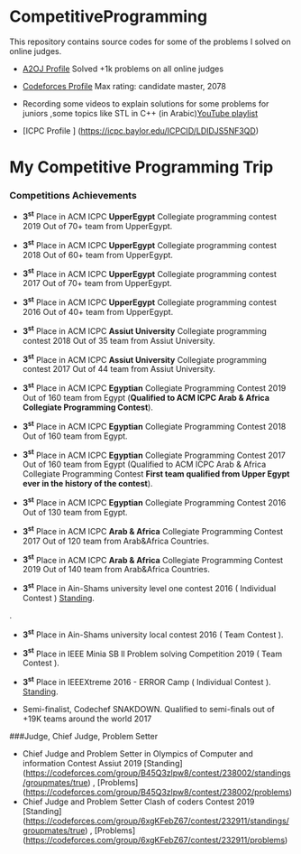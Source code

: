 # CompetitiveProgramming
This repository contains source codes for some of the problems I solved on online judges.
*  [A2OJ Profile](https://a2oj.com/profile?Username=hussien_egyptian) Solved +1k problems on all online judges

*  [Codeforces Profile](https://codeforces.com/profile/Hussien_Ibrahiem) Max rating: candidate master, 2078

*  Recording some videos to explain solutions for some problems for juniors ,some topics like STL in C++
 (in Arabic)[YouTube playlist](https://www.youtube.com/channel/UCCH8yNJMxFsfWq7hJ-Ag4gg?view_as=subscriber) 

* [ICPC Profile ] (https://icpc.baylor.edu/ICPCID/LDIDJS5NF3QD)
# My Competitive Programming Trip

### Competitions Achievements

*  **3<sup>st</sup>** Place in ACM ICPC **UpperEgypt** Collegiate programming contest 2019 Out of 70+ team from UpperEgypt.

*  **3<sup>st</sup>** Place in ACM ICPC **UpperEgypt** Collegiate programming contest 2018 Out of 60+ team from UpperEgypt.

*  **3<sup>st</sup>** Place in ACM ICPC **UpperEgypt** Collegiate programming contest 2017 Out of 70+ team from UpperEgypt.

*  **3<sup>st</sup>** Place in ACM ICPC **UpperEgypt** Collegiate programming contest 2016 Out of 40+ team from UpperEgypt.

*  **3<sup>st</sup>** Place in ACM ICPC **Assiut University** Collegiate programming contest 2018 Out of 35 team from Assiut University.

*  **3<sup>st</sup>** Place in ACM ICPC **Assiut University** Collegiate programming contest 2017 Out of 44 team from Assiut University.

*  **3<sup>st</sup>** Place in ACM ICPC **Egyptian** Collegiate Programming Contest 2019 Out of 160 team from Egypt (**Qualified to ACM ICPC Arab & Africa Collegiate Programming Contest**).

*  **3<sup>st</sup>** Place in ACM ICPC **Egyptian** Collegiate Programming Contest 2018 Out of 160 team from Egypt.

*  **3<sup>st</sup>** Place in ACM ICPC **Egyptian** Collegiate Programming Contest 2017 Out of 160 team from Egypt (Qualified to ACM ICPC Arab & Africa Collegiate Programming Contest **First team qualified  from Upper Egypt ever in the history of the contest**).

*  **3<sup>st</sup>** Place in ACM ICPC **Egyptian** Collegiate Programming Contest 2016 Out of 130 team from Egypt.

*  **3<sup>st</sup>** Place in ACM ICPC **Arab & Africa** Collegiate Programming Contest 2017 Out of 120 team from Arab&Africa Countries.

*  **3<sup>st</sup>** Place in ACM ICPC **Arab & Africa** Collegiate Programming Contest 2019 Out of 140 team from Arab&Africa Countries.


*  **3<sup>st</sup>** Place in Ain-Shams university level one contest 2016 ( Individual Contest ) [Standing](https://codeforces.com/group/iRheA985aq/contest/205996/standings/groupmates/true).

.

*  **3<sup>st</sup>** Place in Ain-Shams university local contest 2016 ( Team Contest ).

*  **3<sup>st</sup>** Place in IEEE Minia SB ll Problem solving Competition  2019 ( Team Contest ).

*  **3<sup>st</sup>** Place in IEEEXtreme 2016 - ERROR Camp  ( Individual Contest ).  [Standing](https://codeforces.com/group/yDgfwmKNMS/contest/205446/standings/groupmates/true).


*  Semi-finalist, Codechef SNAKDOWN. Qualified to semi-finals out of +19K teams around the world 2017


###Judge, Chief Judge, Problem Setter

*  Chief Judge and Problem Setter in Olympics of Computer and information Contest Assiut 2019  [Standing] (https://codeforces.com/group/B45Q3zlpw8/contest/238002/standings/groupmates/true) , [Problems] (https://codeforces.com/group/B45Q3zlpw8/contest/238002/problems)
*  Chief Judge and Problem Setter Clash of coders Contest 2019 [Standing] (https://codeforces.com/group/6xgKFebZ67/contest/232911/standings/groupmates/true) , [Problems] (https://codeforces.com/group/6xgKFebZ67/contest/232911/problems)

